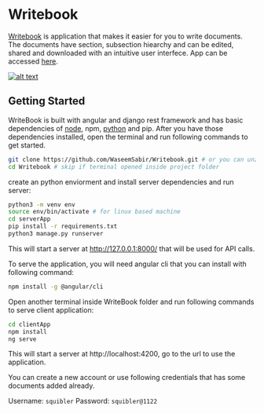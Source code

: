 # Writebook
[Writebook](https://writebook.vercel.app/) is application that makes it easier for you to write documents. The documents have section, subsection hiearchy and can be edited, shared and downloaded with an intuitive user interfece. App can be accessed [here](https://writebook.vercel.app/).

[![alt text](https://i.ibb.co/Gk2Fnzf/write-Book-appshot.png)](https://writebook.vercel.app/)
## Getting Started
WriteBook is built with angular and django rest framework and has basic dependencies of [node](https://nodejs.org/en/), npm, [python](https://www.python.org/) and pip. After you have those dependencies  installed, open the terminal and run following commands to get started.

```bash
git clone https://github.com/WaseemSabir/Writebook.git # or you can unzip the code
cd Writebook # skip if terminal opened inside project folder
```

create an python enviorment and install server dependencies and run server:
```bash
python3 -m venv env
source env/bin/activate # for linux based machine
cd serverApp
pip install -r requirements.txt
python3 manage.py runserver
```
This will start a server at http://127.0.0.1:8000/ that will be used for API calls.

To serve the application, you will need angular cli that you can install with following command:
```bash
npm install -g @angular/cli
```

Open another terminal inside WriteBook folder and run following commands to serve client application:
```bash
cd clientApp
npm install
ng serve
```

This will start a server at http://localhost:4200, go to the url to use the application.

You can create a new account or use following credentials that has some documents added already.

Username: `squibler`
Password: `squibler@1122`
